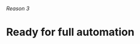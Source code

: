 _Reason 3_

# Ready for full automation

<!-- ./components/SelfPromo.vue -->
<SelfPromo />

<!--
- Audit of changes
- Historical view of customer
- Possibility of full automation in the future, reducing agent time even more
- Instant decision
-->
